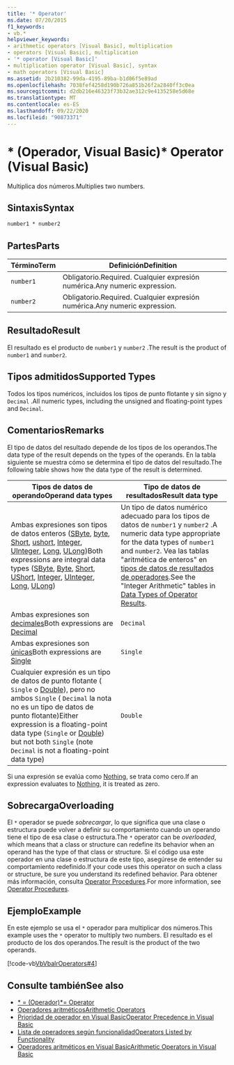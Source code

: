 ```yaml
---
title: '* Operator'
ms.date: 07/20/2015
f1_keywords:
- vb.*
helpviewer_keywords:
- arithmetic operators [Visual Basic], multiplication
- operators [Visual Basic], multiplication
- '* operator [Visual Basic]'
- multiplication operator [Visual Basic], syntax
- math operators [Visual Basic]
ms.assetid: 2b210382-99da-4195-89ba-b1d06f5e89ad
ms.openlocfilehash: 7038fef4258d190b726a851b26f2a2840ff3c0ea
ms.sourcegitcommit: d2db216e46323f73b32ae312c9e4135258e5d68e
ms.translationtype: MT
ms.contentlocale: es-ES
ms.lasthandoff: 09/22/2020
ms.locfileid: "90873371"
---
```

# <a name="-operator-visual-basic"></a><span data-ttu-id="90bf7-102">\* (Operador, Visual Basic)</span><span class="sxs-lookup"><span data-stu-id="90bf7-102">\* Operator (Visual Basic)</span></span>

<span data-ttu-id="90bf7-103">Multiplica dos números.</span><span class="sxs-lookup"><span data-stu-id="90bf7-103">Multiplies two numbers.</span></span>  
  
## <a name="syntax"></a><span data-ttu-id="90bf7-104">Sintaxis</span><span class="sxs-lookup"><span data-stu-id="90bf7-104">Syntax</span></span>  
  
```vb  
number1 * number2  
```  
  
## <a name="parts"></a><span data-ttu-id="90bf7-105">Partes</span><span class="sxs-lookup"><span data-stu-id="90bf7-105">Parts</span></span>  
  
|<span data-ttu-id="90bf7-106">Término</span><span class="sxs-lookup"><span data-stu-id="90bf7-106">Term</span></span>|<span data-ttu-id="90bf7-107">Definición</span><span class="sxs-lookup"><span data-stu-id="90bf7-107">Definition</span></span>|  
|---|---|  
|`number1`|<span data-ttu-id="90bf7-108">Obligatorio.</span><span class="sxs-lookup"><span data-stu-id="90bf7-108">Required.</span></span> <span data-ttu-id="90bf7-109">Cualquier expresión numérica.</span><span class="sxs-lookup"><span data-stu-id="90bf7-109">Any numeric expression.</span></span>|  
|`number2`|<span data-ttu-id="90bf7-110">Obligatorio.</span><span class="sxs-lookup"><span data-stu-id="90bf7-110">Required.</span></span> <span data-ttu-id="90bf7-111">Cualquier expresión numérica.</span><span class="sxs-lookup"><span data-stu-id="90bf7-111">Any numeric expression.</span></span>|  
  
## <a name="result"></a><span data-ttu-id="90bf7-112">Resultado</span><span class="sxs-lookup"><span data-stu-id="90bf7-112">Result</span></span>  

 <span data-ttu-id="90bf7-113">El resultado es el producto de `number1` y `number2` .</span><span class="sxs-lookup"><span data-stu-id="90bf7-113">The result is the product of `number1` and `number2`.</span></span>  
  
## <a name="supported-types"></a><span data-ttu-id="90bf7-114">Tipos admitidos</span><span class="sxs-lookup"><span data-stu-id="90bf7-114">Supported Types</span></span>  

 <span data-ttu-id="90bf7-115">Todos los tipos numéricos, incluidos los tipos de punto flotante y sin signo y `Decimal` .</span><span class="sxs-lookup"><span data-stu-id="90bf7-115">All numeric types, including the unsigned and floating-point types and `Decimal`.</span></span>  
  
## <a name="remarks"></a><span data-ttu-id="90bf7-116">Comentarios</span><span class="sxs-lookup"><span data-stu-id="90bf7-116">Remarks</span></span>  

 <span data-ttu-id="90bf7-117">El tipo de datos del resultado depende de los tipos de los operandos.</span><span class="sxs-lookup"><span data-stu-id="90bf7-117">The data type of the result depends on the types of the operands.</span></span> <span data-ttu-id="90bf7-118">En la tabla siguiente se muestra cómo se determina el tipo de datos del resultado.</span><span class="sxs-lookup"><span data-stu-id="90bf7-118">The following table shows how the data type of the result is determined.</span></span>  
  
|<span data-ttu-id="90bf7-119">Tipos de datos de operando</span><span class="sxs-lookup"><span data-stu-id="90bf7-119">Operand data types</span></span>|<span data-ttu-id="90bf7-120">Tipo de datos de resultados</span><span class="sxs-lookup"><span data-stu-id="90bf7-120">Result data type</span></span>|  
|---|---|  
|<span data-ttu-id="90bf7-121">Ambas expresiones son tipos de datos enteros ([SByte](../data-types/sbyte-data-type.md), [byte](../data-types/byte-data-type.md), [Short](../data-types/short-data-type.md), [ushort](../data-types/ushort-data-type.md), [Integer](../data-types/integer-data-type.md), [UInteger](../data-types/uinteger-data-type.md), [Long](../data-types/long-data-type.md), [ULong](../data-types/ulong-data-type.md))</span><span class="sxs-lookup"><span data-stu-id="90bf7-121">Both expressions are integral data types ([SByte](../data-types/sbyte-data-type.md), [Byte](../data-types/byte-data-type.md), [Short](../data-types/short-data-type.md), [UShort](../data-types/ushort-data-type.md), [Integer](../data-types/integer-data-type.md), [UInteger](../data-types/uinteger-data-type.md), [Long](../data-types/long-data-type.md), [ULong](../data-types/ulong-data-type.md))</span></span>|<span data-ttu-id="90bf7-122">Un tipo de datos numérico adecuado para los tipos de datos de `number1` y `number2` .</span><span class="sxs-lookup"><span data-stu-id="90bf7-122">A numeric data type appropriate for the data types of `number1` and `number2`.</span></span> <span data-ttu-id="90bf7-123">Vea las tablas "aritmética de enteros" en [tipos de datos de resultados de operadores](data-types-of-operator-results.md).</span><span class="sxs-lookup"><span data-stu-id="90bf7-123">See the "Integer Arithmetic" tables in [Data Types of Operator Results](data-types-of-operator-results.md).</span></span>|  
|<span data-ttu-id="90bf7-124">Ambas expresiones son [decimales](../data-types/decimal-data-type.md)</span><span class="sxs-lookup"><span data-stu-id="90bf7-124">Both expressions are [Decimal](../data-types/decimal-data-type.md)</span></span>|`Decimal`|  
|<span data-ttu-id="90bf7-125">Ambas expresiones son [únicas](../data-types/single-data-type.md)</span><span class="sxs-lookup"><span data-stu-id="90bf7-125">Both expressions are [Single](../data-types/single-data-type.md)</span></span>|`Single`|  
|<span data-ttu-id="90bf7-126">Cualquier expresión es un tipo de datos de punto flotante ( `Single` o [Double](../data-types/double-data-type.md)), pero no ambos `Single` ( `Decimal` la nota no es un tipo de datos de punto flotante)</span><span class="sxs-lookup"><span data-stu-id="90bf7-126">Either expression is a floating-point data type (`Single` or [Double](../data-types/double-data-type.md)) but not both `Single` (note `Decimal` is not a floating-point data type)</span></span>|`Double`|  
  
 <span data-ttu-id="90bf7-127">Si una expresión se evalúa como [Nothing](../nothing.md), se trata como cero.</span><span class="sxs-lookup"><span data-stu-id="90bf7-127">If an expression evaluates to [Nothing](../nothing.md), it is treated as zero.</span></span>  
  
## <a name="overloading"></a><span data-ttu-id="90bf7-128">Sobrecarga</span><span class="sxs-lookup"><span data-stu-id="90bf7-128">Overloading</span></span>  

 <span data-ttu-id="90bf7-129">El `*` operador se puede *sobrecargar*, lo que significa que una clase o estructura puede volver a definir su comportamiento cuando un operando tiene el tipo de esa clase o estructura.</span><span class="sxs-lookup"><span data-stu-id="90bf7-129">The `*` operator can be *overloaded*, which means that a class or structure can redefine its behavior when an operand has the type of that class or structure.</span></span> <span data-ttu-id="90bf7-130">Si el código usa este operador en una clase o estructura de este tipo, asegúrese de entender su comportamiento redefinido.</span><span class="sxs-lookup"><span data-stu-id="90bf7-130">If your code uses this operator on such a class or structure, be sure you understand its redefined behavior.</span></span> <span data-ttu-id="90bf7-131">Para obtener más información, consulta [Operator Procedures](../../programming-guide/language-features/procedures/operator-procedures.md).</span><span class="sxs-lookup"><span data-stu-id="90bf7-131">For more information, see [Operator Procedures](../../programming-guide/language-features/procedures/operator-procedures.md).</span></span>  
  
## <a name="example"></a><span data-ttu-id="90bf7-132">Ejemplo</span><span class="sxs-lookup"><span data-stu-id="90bf7-132">Example</span></span>  

 <span data-ttu-id="90bf7-133">En este ejemplo se usa el `*` operador para multiplicar dos números.</span><span class="sxs-lookup"><span data-stu-id="90bf7-133">This example uses the `*` operator to multiply two numbers.</span></span> <span data-ttu-id="90bf7-134">El resultado es el producto de los dos operandos.</span><span class="sxs-lookup"><span data-stu-id="90bf7-134">The result is the product of the two operands.</span></span>  
  
 [!code-vb[VbVbalrOperators#4](~/samples/snippets/visualbasic/VS_Snippets_VBCSharp/VbVbalrOperators/VB/Class1.vb#4)]  
  
## <a name="see-also"></a><span data-ttu-id="90bf7-135">Consulte también</span><span class="sxs-lookup"><span data-stu-id="90bf7-135">See also</span></span>

- [<span data-ttu-id="90bf7-136">\* = (Operador)</span><span class="sxs-lookup"><span data-stu-id="90bf7-136">\*= Operator</span></span>](multiplication-assignment-operator.md)
- [<span data-ttu-id="90bf7-137">Operadores aritméticos</span><span class="sxs-lookup"><span data-stu-id="90bf7-137">Arithmetic Operators</span></span>](arithmetic-operators.md)
- [<span data-ttu-id="90bf7-138">Prioridad de operador en Visual Basic</span><span class="sxs-lookup"><span data-stu-id="90bf7-138">Operator Precedence in Visual Basic</span></span>](operator-precedence.md)
- [<span data-ttu-id="90bf7-139">Lista de operadores según funcionalidad</span><span class="sxs-lookup"><span data-stu-id="90bf7-139">Operators Listed by Functionality</span></span>](operators-listed-by-functionality.md)
- [<span data-ttu-id="90bf7-140">Operadores aritméticos en Visual Basic</span><span class="sxs-lookup"><span data-stu-id="90bf7-140">Arithmetic Operators in Visual Basic</span></span>](../../programming-guide/language-features/operators-and-expressions/arithmetic-operators.md)
